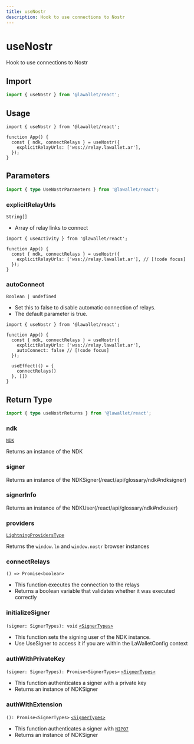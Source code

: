 ```yaml
---
title: useNostr
description: Hook to use connections to Nostr
---
```


# useNostr

Hook to use connections to Nostr

## Import

```ts
import { useNostr } from '@lawallet/react';
```

## Usage

```tsx [index.tsx]
import { useNostr } from '@lawallet/react';

function App() {
  const { ndk, connectRelays } = useNostr({
    explicitRelayUrls: ['wss://relay.lawallet.ar'],
  });
}
```

## Parameters

```ts
import { type UseNostrParameters } from '@lawallet/react';
```

### explicitRelayUrls

`String[]`

- Array of relay links to connect

```tsx [index.tsx]
import { useActivity } from '@lawallet/react';

function App() {
  const { ndk, connectRelays } = useNostr({
    explicitRelayUrls: ['wss://relay.lawallet.ar'], // [!code focus]
  });
}
```

### autoConnect

`Boolean | undefined`

- Set this to false to disable automatic connection of relays.
- The default parameter is true.

```tsx [index.tsx]
import { useNostr } from '@lawallet/react';

function App() {
  const { ndk, connectRelays } = useNostr({
    explicitRelayUrls: ['wss://relay.lawallet.ar'],
    autoConnect: false // [!code focus]
  });

  useEffect(() = {
    connectRelays()
  }, [])
}
```

## Return Type

```ts
import { type useNostrReturns } from '@lawallet/react';
```

### ndk

[`NDK`](/react/api/glossary/ndk#ndk)

Returns an instance of the NDK

### signer

Returns an instance of the NDKSigner(/react/api/glossary/ndk#ndksigner)

### signerInfo

Returns an instance of the NDKUser(/react/api/glossary/ndk#ndkuser)

### providers

[`LightningProvidersType`](/react/api/glossary/types#LightningProvidersType)

Returns the `window.ln` and `window.nostr` browser instances

### connectRelays

`() => Promise<boolean>`

- This function executes the connection to the relays
- Returns a boolean variable that validates whether it was executed correctly

### initializeSigner

`(signer: SignerTypes): void`
[`<SignerTypes>`](/react/api/glossary/types#signertypes)

- This function sets the signing user of the NDK instance.
- Use UseSigner to access it if you are within the LaWalletConfig context

### authWithPrivateKey

`(signer: SignerTypes): Promise<SignerTypes>`
[`<SignerTypes>`](/react/api/glossary/types#signertypes)

- This function authenticates a signer with a private key
- Returns an instance of NDKSigner

### authWithExtension

`(): Promise<SignerTypes>`
[`<SignerTypes>`](/react/api/glossary/types#signertypes)

- This function authenticates a signer with [`NIP07`](https://github.com/nostr-protocol/nips/blob/master/07.md)
- Returns an instance of NDKSigner
